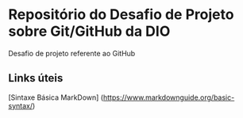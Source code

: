 # Repositório do Desafio de Projeto sobre Git/GitHub da DIO
Desafio de projeto referente ao GitHub

## Links úteis
[Sintaxe Básica MarkDown] (https://www.markdownguide.org/basic-syntax/) 
